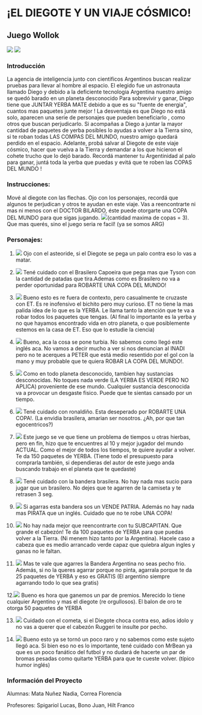# ¡EL DIEGOTE Y UN VIAJE CÓSMICO!

## Juego Wollok
![](https://i.ibb.co/zP4vTzM/diegote.png) ![](https://i.ibb.co/DWGW1nG/mundo.jpg)

### Introducción
La agencia de inteligencia junto con cientificos Argentinos buscan realizar pruebas para llevar al hombre al espacio.
El elegido fue un astronauta llamado Diego y debido a la deficiente tecnologia Argentina nuestro amigo se quedó barado en un planeta desconocido
Para sobrevivir y ganar, Diego tiene que JUNTAR YERBA MATE debido a que es su "fuente de energia", cuantos mas paquetes junte mejor !
La desventaja es que Diego no está solo, aparecen una serie de personajes que pueden beneficiarlo , como otros que buscan perjudicarlo. 
Si acompañas a Diego a juntar la mayor cantidad de paquetes de yerba posibles lo ayudas a volver a la Tierra sino, si te roban todas
LAS COMPAS DEL MUNDO, nuestro amigo quedará perdido en el espacio.
Adelante, probá salvar al Diegote de este viaje cósmico, hacer que vuelva a la Tierra y demandar 
a los que hicieron el cohete trucho que lo dejó barado. 
Recordá mantener tu Argentinidad al palo para ganar, juntá toda la yerba que puedas y evitá
que te roben las COPAS DEL MUNDO !

### Instrucciones: 
Mové al diegote con las flechas.
Ojo con los personajes, recordá que algunos te perjudican y otros te ayudan en este viaje. 
Vas a reencontrarte ni mas ni menos con el DOCTOR BILARDO, éste puede otorgarte una COPA DEL MUNDO para que sigas jugando.
![](https://ibb.co/px23P28/bilardo.png)(cantidad maxima de copas = 3). Que mas querés, sino el juego seria re facil! (ya se somos ARG) 

### Personajes:
  1. ![]("https://i.ibb.co/b5ZZbQz/asteroide.png)
  Ojo con el asteoride, si el Diegote se pega un palo contra eso lo vas a matar.
   
  2. ![](https://i.ibb.co/W3DpQ10/brasilero-Capoeira.png)
  Tené cuidado con el Brasilero Capoeira que pega mas que Tyson con la cantidad de patadas que tira.Ademas como es Brasilero no va a perder oportunidad
  para ROBARTE UNA COPA DEL MUNDO!
  
  3. ![](https://i.ibb.co/Wt3dV0F/extraterrestre.png)
  Bueno esto es re fuera de contexto, pero casualmente te cruzaste con ET. Es re inofensivo el bichito pero muy curioso.
  ET no tiene la mas palida idea de lo que es la YERBA. Le llama tanto la atención que te va a robar todos los paquetes que tengas.
  (Al final lo importante es la yerba y no que hayamos encontrado vida en otro planeta, o que posiblemente estemos en la casa de ET.
  Eso que lo estudie la ciencia)
   
  4. ![](https://i.ibb.co/MBtYNvy/peter.png)
  Bueno, aca la cosa se pone turbia. No sabemos como llegó este inglés aca. No vamos a decir mucho a ver si nos denuncian al INADI pero no te acerques 
  a PETER que está medio resentido por el gol con la mano y muy probable que te quiera ROBAR LA COPA DEL MUNDO!. 
  
  5. ![](https://i.ibb.co/F0fH05C/sustancia.png)
  Como en todo planeta desconocido, tambien hay sustancias desconocidas. No toques nada verde (LA YERBA ES VERDE PERO NO APLICA) proveniente de ese mundo.
  Cualquier sustancia desconocida va a provocar un desgaste fisico. Puede que te sientas cansado por un tiempo.
  
  6. ![](https://i.ibb.co/L0VcW2V/ronaldino.png)
   Tené cuidado con ronaldiño. Esta deseperado por ROBARTE UNA COPA!. (La envidia brasilera, amarian ser nosotros. 
  ¿Ah, por que tan egocentricos?)
   
  7. ![](https://i.ibb.co/f2hBQCg/messi.png)
  Este juego se ve que tiene un problema de tiempos u otras hierbas, pero en fin, hizo que te encuentres al 10 y mejor jugador del mundo ACTUAL. 
  Como el mejor de todos los tiempos, te quiere ayudar a volver. Te da 150 paquetes de YERBA. (Tiene todo el presupuesto para comprarla también,
  si dependieras del autor de este juego anda buscando trabajo en el planeta que te quedaste)
  
  8. ![](https://i.ibb.co/wsR0RzK/bandera-Brasilera.png)
  Tené cuidado con la bandera brasilera. No hay nada mas sucio para jugar que un brasilero. No dejes que te agarren de la camiseta y te retrasen 3 seg.
  
  9. ![](https://i.ibb.co/DKCr92r/bandera-Inglesa.png)
  Si agarras esta bandera sos un VENDE PATRIA. Además no hay nada mas PIRATA que un inglés. Cuidado que no te robe UNA COPA!   
  
  10. ![](https://i.ibb.co/MCTwfT8/ruggeri.png)
  No hay nada mejor que reencontrarte con tu SUBCAPITAN. Que grande el cabezón! Te da 100 paquetes de YERBA para que puedas volver a la Tierra. 
  (Ni menem hizo tanto por la Argentina). Hacele caso a cabeza que es medio arrancado verde capaz que quiebra algun ingles y ganas no le faltan.
  
  11. ![](https://i.ibb.co/9NdrJdS/bandera-Argentina.png)
  Mas te vale que agarres la Bandera Argentina no seas pecho frio. Además, si no la queres agarrar porque no pinta,
  agarrala porque te da 25 paquetes de YERBA y eso es GRATIS (El argentino siempre agarrando todo lo que sea gratis)
  
  12.![](https://i.ibb.co/mcyYqz9/balonOro.jpg)
  Bueno es hora que ganemos un par de premios. Merecido lo tiene cualquier Argentino y mas el diegote (re orgullosos). 
  El balon de oro te otorga 50 paquetes de YERBA 
  
  13. ![](https://i.ibb.co/prJckt2/cometa.png)
  Cuidado con el cometa, si el Diegote choca contra eso, adios idolo y no vas a querer que el cabezón Ruggeri te insulte por pecho. 
  
  14. ![](https://i.ibb.co/F4j9GY9/mister-Bean.png)
  Bueno esto ya se tornó un poco raro y no sabemos como este sujeto llegó aca. Si bien eso no es lo importante, tené cuidado con MrBean ya que es un poco
  fanático del futbol y no dudará de hacerte un par de bromas pesadas como quitarte YERBA para que te cueste volver. (típico humor inglés)
  


### Información del Proyecto

Alumnas: Mata Nuñez Nadia, Correa Florencia

Profesores: Spigariol Lucas, Bono Juan, Hilt Franco





 

